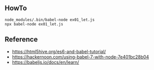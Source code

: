 ## HowTo

    node_modules/.bin/babel-node ex01_let.js
    npx babel-node ex01_let.js

## Reference
- https://html5hive.org/es6-and-babel-tutorial/    
- https://hackernoon.com/using-babel-7-with-node-7e401bc28b04
- https://babeljs.io/docs/en/learn/